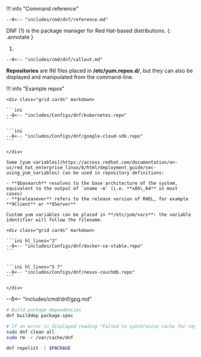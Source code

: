 !!! info "Command reference"

    --8<-- "includes/cmd/dnf/reference.md"

DNF (1) is the package manager for Red Hat-based distributions.
{: .annotate }

1.  

    --8<-- "includes/cmd/dnf/callout.md"

**Repositories** are INI files placed in  **/etc/yum.repos.d/**, but they can also be displayed and manipulated from the command-line.

!!! info "Example repos"

    <div class="grid cards" markdown>

    ```ini
    --8<-- "includes/Configs/dnf/kubernetes.repo"
    ```

    ```ini
    --8<-- "includes/Configs/dnf/google-cloud-sdk.repo"
    ```

    </div>

    Some [yum variables](https://access.redhat.com/documentation/en-us/red_hat_enterprise_linux/6/html/deployment_guide/sec-using_yum_variables) can be used in repository definitions:

    - **$basearch** resolves to the base architecture of the system, equivalent to the output of `uname -m` (i.e. **x86\_64** in most cases)
    - **$releasever** refers to the release version of RHEL, for example **9Client** or **8Server**

    Custom yum variables can be placed in **/etc/yum/vars**: the variable identifier will follow the filename.

    <div class="grid cards" markdown>

    ```ini hl_lines="3"
    --8<-- "includes/Configs/dnf/docker-ce-stable.repo"
    ```


    ```ini hl_lines="5 7"
    --8<-- "includes/Configs/dnf/nexus-couchdb.repo"
    ```

    </div>


--8<-- "includes/cmd/dnf/gpg.md"

```sh title="Building packages"
# Build package dependencies
dnf builddep package.spec
```
```sh title="Resolve cache problems"
# If an error is displayed reading "Failed to synchronize cache for repo"
sudo dnf clean all
sudo rm -r /var/cache/dnf
```

```sh title="List files associated with a package"
dnf repolist -l $PACKAGE
```
